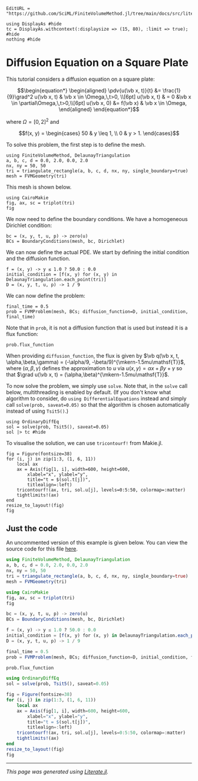 ```@meta
EditURL = "https://github.com/SciML/FiniteVolumeMethod.jl/tree/main/docs/src/literate_tutorials/diffusion_equation_on_a_square_plate.jl"
```

````@example diffusion_equation_on_a_square_plate
using DisplayAs #hide
tc = DisplayAs.withcontext(:displaysize => (15, 80), :limit => true); #hide
nothing #hide
````

# Diffusion Equation on a Square Plate
This tutorial considers a diffusion equation on a square plate:
```math
\begin{equation*}
\begin{aligned}
\pdv{u(\vb x, t)}{t} &= \frac{1}{9}\grad^2 u(\vb x, t)  & \vb x \in \Omega,\,t>0, \\[6pt]
u(\vb x, t) & =  0  &\vb x \in \partial\Omega,\,t>0,\\[6pt]
u(\vb x, 0) &= f(\vb x) & \vb x \in \Omega,
\end{aligned}
\end{equation*}
```
where $\Omega = [0, 2]^2$ and
```math
f(x, y) = \begin{cases} 50 & y \leq 1, \\ 0 & y > 1. \end{cases}
```
To solve this problem, the first step is to define the mesh.

````@example diffusion_equation_on_a_square_plate
using FiniteVolumeMethod, DelaunayTriangulation
a, b, c, d = 0.0, 2.0, 0.0, 2.0
nx, ny = 50, 50
tri = triangulate_rectangle(a, b, c, d, nx, ny, single_boundary=true)
mesh = FVMGeometry(tri)
````

This mesh is shown below.

````@example diffusion_equation_on_a_square_plate
using CairoMakie
fig, ax, sc = triplot(tri)
fig
````

We now need to define the boundary conditions. We have a homogeneous Dirichlet condition:

````@example diffusion_equation_on_a_square_plate
bc = (x, y, t, u, p) -> zero(u)
BCs = BoundaryConditions(mesh, bc, Dirichlet)
````

We can now define the actual PDE. We start by defining the initial condition and the diffusion function.

````@example diffusion_equation_on_a_square_plate
f = (x, y) -> y ≤ 1.0 ? 50.0 : 0.0
initial_condition = [f(x, y) for (x, y) in DelaunayTriangulation.each_point(tri)]
D = (x, y, t, u, p) -> 1 / 9
````

We can now define the problem:

````@example diffusion_equation_on_a_square_plate
final_time = 0.5
prob = FVMProblem(mesh, BCs; diffusion_function=D, initial_condition, final_time)
````

Note that in `prob`, it is not a diffusion function that is used but instead it is a flux function:

````@example diffusion_equation_on_a_square_plate
prob.flux_function
````

When providing `diffusion_function`, the flux is given by $\vb q(\vb x, t, \alpha,\beta,\gamma) = (-\alpha/9, -\beta/9)^{\mkern-1.5mu\mathsf{T}}$,
where $(\alpha, \beta, \gamma)$ defines the approximation to $u$ via $u(x, y) = \alpha x + \beta y + \gamma$ so that
$\grad u(\vb x, t) = (\alpha,\beta)^{\mkern-1.5mu\mathsf{T}}$.

To now solve the problem, we simply use `solve`. Note that,
in the `solve` call below, multithreading is enabled by default.
(If you don't know what algorithm to consider, do `using DifferentialEquations` instead
and simply call `solve(prob, saveat=0.05)` so that the algorithm is chosen automatically instead
of using `Tsit5()`.)

````@example diffusion_equation_on_a_square_plate
using OrdinaryDiffEq
sol = solve(prob, Tsit5(), saveat=0.05)
sol |> tc #hide
````

To visualise the solution, we can use `tricontourf!` from Makie.jl.

````@example diffusion_equation_on_a_square_plate
fig = Figure(fontsize=38)
for (i, j) in zip(1:3, (1, 6, 11))
    local ax
    ax = Axis(fig[1, i], width=600, height=600,
        xlabel="x", ylabel="y",
        title="t = $(sol.t[j])",
        titlealign=:left)
    tricontourf!(ax, tri, sol.u[j], levels=0:5:50, colormap=:matter)
    tightlimits!(ax)
end
resize_to_layout!(fig)
fig
````

## Just the code
An uncommented version of this example is given below.
You can view the source code for this file [here](https://github.com/SciML/FiniteVolumeMethod.jl/tree/main/docs/src/literate_tutorials/diffusion_equation_on_a_square_plate.jl).

```julia
using FiniteVolumeMethod, DelaunayTriangulation
a, b, c, d = 0.0, 2.0, 0.0, 2.0
nx, ny = 50, 50
tri = triangulate_rectangle(a, b, c, d, nx, ny, single_boundary=true)
mesh = FVMGeometry(tri)

using CairoMakie
fig, ax, sc = triplot(tri)
fig

bc = (x, y, t, u, p) -> zero(u)
BCs = BoundaryConditions(mesh, bc, Dirichlet)

f = (x, y) -> y ≤ 1.0 ? 50.0 : 0.0
initial_condition = [f(x, y) for (x, y) in DelaunayTriangulation.each_point(tri)]
D = (x, y, t, u, p) -> 1 / 9

final_time = 0.5
prob = FVMProblem(mesh, BCs; diffusion_function=D, initial_condition, final_time)

prob.flux_function

using OrdinaryDiffEq
sol = solve(prob, Tsit5(), saveat=0.05)

fig = Figure(fontsize=38)
for (i, j) in zip(1:3, (1, 6, 11))
    local ax
    ax = Axis(fig[1, i], width=600, height=600,
        xlabel="x", ylabel="y",
        title="t = $(sol.t[j])",
        titlealign=:left)
    tricontourf!(ax, tri, sol.u[j], levels=0:5:50, colormap=:matter)
    tightlimits!(ax)
end
resize_to_layout!(fig)
fig
```

---

*This page was generated using [Literate.jl](https://github.com/fredrikekre/Literate.jl).*

